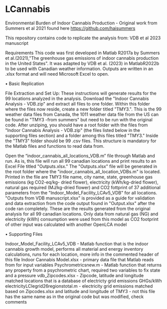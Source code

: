 # LCannabis

Environmental Burden of Indoor Cannabis Production - Original work from Summers et al 2021 found here https://github.com/haisummers

This repository contains code to replicate the analysis from: VDB et al 2023 manuscript

Requirements
This code was first developed in Matlab R2017a by Summers et al.(2021),"The greenhouse gas emissions of indoor cannabis production in the United States". 
It was adapted by VDB et al. (2023) in MatlabR2022b to be used with Canadian weather information. 
Outputs are written in an .xlsx format and will need Microsoft Excel to open.

• Basic Replication

File Extraction and Set Up: These instructions will generate results for the 99 locations analyzed in the analysis. Download the "Indoor Cannabis Analysis - VDB.zip" and extract all files to one folder. Within this folder where the files now reside, create a new folder titled "TMY3.". This is the 99 weather data files from Canada, the 1011 weather data file from the US can be found in "TMY3 -from summers" but need to be run with the original code. After unziping, you should have a root folder with the files from "Indoor Cannabis Analysis - VDB.zip" (the files listed below in the supporting files section) and a folder among this files titled "TMY3." Inside the "TMY3" folder should be 99 .csv files. This structure is mandatory for the Matlab files and functions to read data from.

Open the “indoor_cannabis_all_locations_VDB.m” file through Matlab and run. As is, this file will run all 99 canadian locations and print results to an Excel File titled "Outputs.xlsx." The "Outputs.xlsx" file will be generated in the root folder where the "indoor_cannabis_all_location_VDBs.m" is located. Printed in the file are TMY3 file name, city name, state, greenhouse gas emissions (kg CO2-eq/kg- dried flower), electricity (kWh/kg-dried flower), natural gas required (MJ/kg-dried flower) and CO2 fottprint of 37 additional parameters from the "Indoor_Model_Facility_LCAv5_VDB" for all locations. "Outputs from VDB manuscript.xlsx" is provided as a guide for validation and data extraction from the code output found in "Output.xlsx" after the code ran completely. These are the results generated from the original analysis for all 99 canadian locations. Only data from natural gas (NG) and electricity (kWh) consumption were used from this model as CO2 footprint of other input was calculated with another OpenLCA model

• Supporting Files

Indoor_Model_Facility_LCAv5_VDB - Matlab function that is the indoor cannabis growth model, performs all material and energy inventory calculations, runs for each location, more info in the commented header of this file
Indoor Cannabis Model.xlsx - primary data file that Matlab reads from for input variables
Psychrometricsnew.m - Matlab function that returns any property from a psychrometric chart, required two variables to fix state and a pressure
vdb_Zipcodes.xlsx - Zipcode, latitude and longitude matched locations that is a database of electricty grid emissions GHGs/kWh
electricityLCIegrid26regionstotal.m - electricity grid emissions matched based on Zipcodes.xlsx and latitude and longitude of TMY3 - not this file has the same name as in the original code but was modified, check comments 
